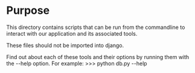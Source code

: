 # Purpose
This directory contains scripts that can be run from the commandline to interact with our application and its associated tools. 

These files should not be imported into django. 

Find out about each of these tools and their options by running them with the --help option. For example:
	>>> python db.py --help